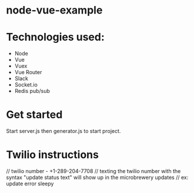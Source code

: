 # node-vue-example

# Technologies used:
- Node
- Vue
- Vuex
- Vue Router
- Slack
- Socket.io
- Redis pub/sub

# Get started
Start server.js then generator.js to start project.

# Twilio instructions
// twilio number - +1-289-204-7708
// texting the twilio number with the syntax "update status text" will show up in the microbrewery updates
// ex: update error sleepy
